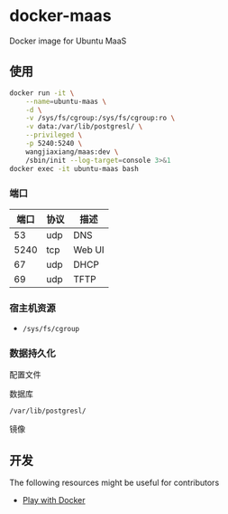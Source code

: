 # docker-maas

Docker image for Ubuntu MaaS



## 使用

```bash
docker run -it \
    --name=ubuntu-maas \
    -d \
    -v /sys/fs/cgroup:/sys/fs/cgroup:ro \
    -v data:/var/lib/postgresl/ \
    --privileged \
    -p 5240:5240 \
    wangjiaxiang/maas:dev \
    /sbin/init --log-target=console 3>&1
docker exec -it ubuntu-maas bash
```



### 端口

| 端口 | 协议 | 描述   |
| ---- | ---- | ------ |
| 53   | udp  | DNS    |
| 5240 | tcp  | Web UI |
| 67   | udp  | DHCP   |
| 69   | udp  | TFTP   |



### 宿主机资源

- `/sys/fs/cgroup`

### 数据持久化

配置文件



数据库

`/var/lib/postgresl/`

镜像

## 开发

The following resources might be useful for contributors

- [Play with Docker](https://labs.play-with-docker.com/)